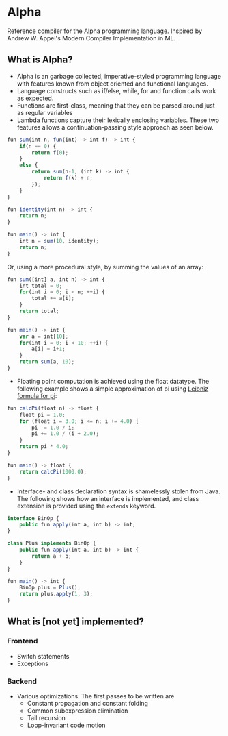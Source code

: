 Alpha
=====

Reference compiler for the Alpha programming language. Inspired by Andrew W. Appel's Modern Compiler Implementation in ML.

## What is Alpha? ##

* Alpha is an garbage collected, imperative-styled programming language with features known from object oriented and functional languages.
* Language constructs such as if/else, while, for and function calls work as expected.
* Functions are first-class, meaning that they can be parsed around just as regular variables
* Lambda functions capture their lexically enclosing variables. These two features allows a continuation-passing style approach as seen below.

```javascript
fun sum(int n, fun(int) -> int f) -> int {
    if(n == 0) {
        return f(0);
    }
    else {
        return sum(n-1, (int k) -> int {
            return f(k) + n;
        });
    }
}

fun identity(int n) -> int {
    return n;
}

fun main() -> int {
    int n = sum(10, identity);
    return n;
}
```

Or, using a more procedural style, by summing the values of an array:

```javascript
fun sum([int] a, int n) -> int {
    int total = 0;
    for(int i = 0; i < n; ++i) {
        total += a[i];
    }
    return total;
}

fun main() -> int {
    var a = int[10];
    for(int i = 0; i < 10; ++i) {
        a[i] = i+1;
    }
    return sum(a, 10);
}
```
* Floating point computation is achieved using the float datatype. The following example shows a simple approximation of pi using [Leibniz formula for pi](http://en.wikipedia.org/wiki/Leibniz_formula_for_%CF%80):

```javascript
fun calcPi(float n) -> float {
    float pi = 1.0;
    for (float i = 3.0; i <= n; i += 4.0) {
        pi -= 1.0 / i;
        pi += 1.0 / (i + 2.0);
    }
    return pi * 4.0;
}

fun main() -> float {
    return calcPi(1000.0);
}
```

* Interface- and class declaration syntax is shamelessly stolen from Java. The following shows how an interface is implemented, and class extension is provided using the ```extends``` keyword.

```javascript
interface BinOp {
    public fun apply(int a, int b) -> int;
}

class Plus implements BinOp {
    public fun apply(int a, int b) -> int {
        return a + b;
    }
}

fun main() -> int {
    BinOp plus = Plus();
    return plus.apply(1, 3);
}
```

## What is [not yet] implemented? ##
### Frontend ###
* Switch statements
* Exceptions

### Backend ###
* Various optimizations. The first passes to be written are
  * Constant propagation and constant folding
  * Common subexpression elimination
  * Tail recursion
  * Loop-invariant code motion
